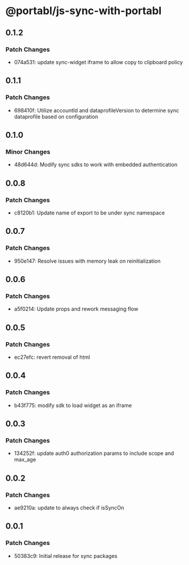 # @portabl/js-sync-with-portabl

## 0.1.2

### Patch Changes

- 074a531: update sync-widget iframe to allow copy to clipboard policy

## 0.1.1

### Patch Changes

- 698410f: Utilize accountId and dataprofileVersion to determine sync dataprofile based on configuration

## 0.1.0

### Minor Changes

- 48d644d: Modify sync sdks to work with embedded authentication

## 0.0.8

### Patch Changes

- c8120b1: Update name of export to be under sync namespace

## 0.0.7

### Patch Changes

- 950e147: Resolve issues with memory leak on reinitialization

## 0.0.6

### Patch Changes

- a5f0214: Update props and rework messaging flow

## 0.0.5

### Patch Changes

- ec27efc: revert removal of html

## 0.0.4

### Patch Changes

- b43f775: modify sdk to load widget as an iframe

## 0.0.3

### Patch Changes

- 134252f: update auth0 authorization params to include scope and max_age

## 0.0.2

### Patch Changes

- ae9210a: update to always check if isSyncOn

## 0.0.1

### Patch Changes

- 50383c9: Initial release for sync packages
